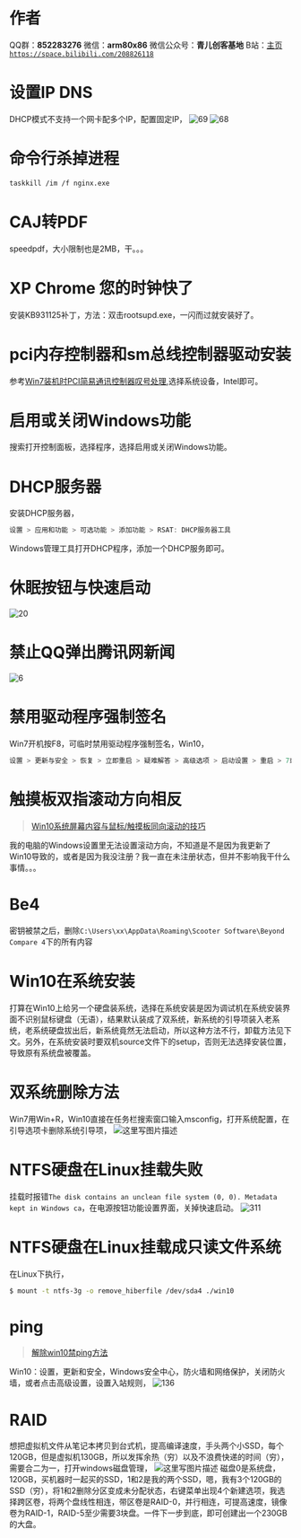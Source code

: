 ﻿# 作者
QQ群：**852283276**
微信：**arm80x86**
微信公众号：**青儿创客基地**
B站：[主页 `https://space.bilibili.com/208826118`](https://space.bilibili.com/208826118)

# 设置IP DNS
DHCP模式不支持一个网卡配多个IP，配置固定IP，
![69](https://img-blog.csdnimg.cn/20210527235021400.PNG?x-oss-process=image/watermark,type_ZmFuZ3poZW5naGVpdGk,shadow_10,text_aHR0cHM6Ly9ibG9nLmNzZG4ubmV0L1podV9aaHVfMjAwOQ==,size_16,color_FFFFFF,t_70)
![68](https://img-blog.csdnimg.cn/20210527235010567.PNG?x-oss-process=image/watermark,type_ZmFuZ3poZW5naGVpdGk,shadow_10,text_aHR0cHM6Ly9ibG9nLmNzZG4ubmV0L1podV9aaHVfMjAwOQ==,size_16,color_FFFFFF,t_70)


# 命令行杀掉进程
```bash
taskkill /im /f nginx.exe
```

# CAJ转PDF
speedpdf，大小限制也是2MB，干。。。

# XP Chrome 您的时钟快了
安装KB931125补丁，方法：双击rootsupd.exe，一闪而过就安装好了。

# pci内存控制器和sm总线控制器驱动安装
参考[Win7装机时PCI简易通讯控制器叹号处理](https://blog.csdn.net/salutlu/article/details/18142853),选择系统设备，Intel即可。

# 启用或关闭Windows功能
搜索打开控制面板，选择程序，选择启用或关闭Windows功能。

# DHCP服务器
安装DHCP服务器，
```cpp
设置 > 应用和功能 > 可选功能 > 添加功能 > RSAT: DHCP服务器工具
```
Windows管理工具打开DHCP程序，添加一个DHCP服务即可。

# 休眠按钮与快速启动
![20](https://img-blog.csdnimg.cn/20201011124416739.PNG?x-oss-process=image/watermark,type_ZmFuZ3poZW5naGVpdGk,shadow_10,text_aHR0cHM6Ly9ibG9nLmNzZG4ubmV0L1podV9aaHVfMjAwOQ==,size_16,color_FFFFFF,t_70#pic_center)
# 禁止QQ弹出腾讯网新闻
![6](https://img-blog.csdnimg.cn/20200920132553564.png?x-oss-process=image/watermark,type_ZmFuZ3poZW5naGVpdGk,shadow_10,text_aHR0cHM6Ly9ibG9nLmNzZG4ubmV0L1podV9aaHVfMjAwOQ==,size_16,color_FFFFFF,t_70#pic_center)
# 禁用驱动程序强制签名
Win7开机按F8，可临时禁用驱动程序强制签名，Win10，
```cpp
设置 > 更新与安全 > 恢复 > 立即重启 > 疑难解答 > 高级选项 > 启动设置 > 重启 > 7或F7
```

# 触摸板双指滚动方向相反
> [Win10系统屏幕内容与鼠标/触摸板同向滚动的技巧](http://www.xitongtiandi.net/wenzhang/win10/31061.html)

我的电脑的Windows设置里无法设置滚动方向，不知道是不是因为我更新了Win10导致的，或者是因为我没注册？我一直在未注册状态，但并不影响我干什么事情。。。

# Be4
密钥被禁之后，删除`C:\Users\xx\AppData\Roaming\Scooter Software\Beyond Compare 4`下的所有内容

# Win10在系统安装
打算在Win10上给另一个硬盘装系统，选择在系统安装是因为调试机在系统安装界面不识别鼠标键盘（无语），结果默认装成了双系统，新系统的引导项装入老系统，老系统硬盘拔出后，新系统竟然无法启动，所以这种方法不行，卸载方法见下文。另外，在系统安装时要双机source文件下的setup，否则无法选择安装位置，导致原有系统盘被覆盖。

# 双系统删除方法
Win7用Win+R，Win10直接在任务栏搜索窗口输入msconfig，打开系统配置，在引导选项卡删除系统引导项，
![这里写图片描述](https://imgconvert.csdnimg.cn/aHR0cDovL3d3dy54aXRvbmd6aGlqaWEubmV0L3VwbG9hZHMvYWxsaW1nLzE2MTEwOS83My0xNjExMFo5M0o0LTUwLXdhdGVyLmpwZw?x-oss-process=image/format,png)
# NTFS硬盘在Linux挂载失败
挂载时报错`The disk contains an unclean file system (0, 0). Metadata kept in Windows ca`，在电源按钮功能设置界面，关掉快速启动。
![311](https://img-blog.csdnimg.cn/2020053015551449.png?x-oss-process=image/watermark,type_ZmFuZ3poZW5naGVpdGk,shadow_10,text_aHR0cHM6Ly9ibG9nLmNzZG4ubmV0L1podV9aaHVfMjAwOQ==,size_16,color_FFFFFF,t_70)
# NTFS硬盘在Linux挂载成只读文件系统
在Linux下执行，
```bash
$ mount -t ntfs-3g -o remove_hiberfile /dev/sda4 ./win10
```

# ping
> [解除win10禁ping方法](https://blog.csdn.net/wudinaniya/article/details/80956158)

Win10：设置，更新和安全，Windows安全中心，防火墙和网络保护，关闭防火墙，或者点击高级设置，设置入站规则，
![136](https://img-blog.csdnimg.cn/20200323231933553.png?x-oss-process=image/watermark,type_ZmFuZ3poZW5naGVpdGk,shadow_10,text_aHR0cHM6Ly9ibG9nLmNzZG4ubmV0L1podV9aaHVfMjAwOQ==,size_16,color_FFFFFF,t_70)
# RAID
想把虚拟机文件从笔记本拷贝到台式机，提高编译速度，手头两个小SSD，每个120GB，但是虚拟机130GB，所以发挥余热（穷）以及不浪费快递的时间（穷），需要合二为一，打开windows磁盘管理，
![这里写图片描述](https://img-blog.csdn.net/20180701234855221?watermark/2/text/aHR0cHM6Ly9ibG9nLmNzZG4ubmV0L1podV9aaHVfMjAwOQ==/font/5a6L5L2T/fontsize/400/fill/I0JBQkFCMA==/dissolve/70)
磁盘0是系统盘，120GB，买机器时一起买的SSD，1和2是我的两个SSD，嗯，我有3个120GB的SSD（穷），将1和2删除分区变成未分配状态，右键菜单出现4个新建选项，我选择跨区卷，将两个盘线性相连，带区卷是RAID-0，并行相连，可提高速度，镜像卷为RAID-1，RAID-5至少需要3块盘。一件下一步到底，即可创建出一个230GB的大盘。
